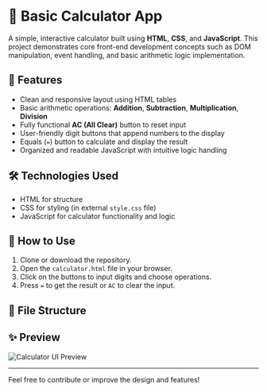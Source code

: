 # 📱 Basic Calculator App

A simple, interactive calculator built using **HTML**, **CSS**, and **JavaScript**. This project demonstrates core front-end development concepts such as DOM manipulation, event handling, and basic arithmetic logic implementation.

## 🔢 Features

- Clean and responsive layout using HTML tables
- Basic arithmetic operations: **Addition**, **Subtraction**, **Multiplication**, **Division**
- Fully functional **AC (All Clear)** button to reset input
- User-friendly digit buttons that append numbers to the display
- Equals (`=`) button to calculate and display the result
- Organized and readable JavaScript with intuitive logic handling

## 🛠️ Technologies Used

- HTML for structure  
- CSS for styling (in external `style.css` file)  
- JavaScript for calculator functionality and logic

## 🚀 How to Use

1. Clone or download the repository.
2. Open the `calculator.html` file in your browser.
3. Click on the buttons to input digits and choose operations.
4. Press `=` to get the result or `AC` to clear the input.

## 📂 File Structure

## ✨ Preview

![Calculator UI Preview](preview.png) 

---

Feel free to contribute or improve the design and features!


